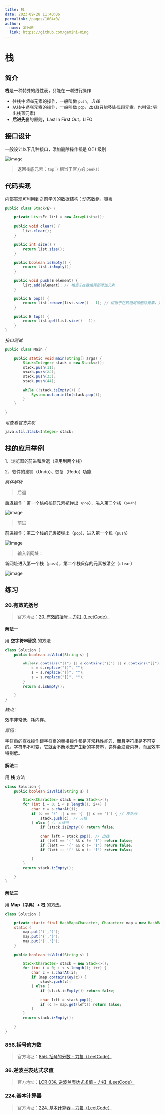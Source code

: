 ```yaml
---
title: 栈
date: 2023-09-28 11:40:06
permalink: /pages/1004c0/
author: 
  name: 泪伤荡
  link: https://github.com/gemini-ming
---
```

# 栈

## 简介

**栈**是一种特殊的线性表，只能在*一端*进行操作

- 往栈中*添加*元素的操作，一般叫做 `push`，*入栈*
- 从栈中*移除*元素的操作，一般叫做 `pop`，*出栈*(只能移除栈顶元素，也叫做: 弹出栈顶元素)
- **后进先出**的原则，Last In First Out，LIFO

## 接口设计

一般设计以下几种接口，添加删除操作都是 O(1) 级别

![image](https://cmty256.github.io/imgs-blog/basics/image.2noacon2gew0.webp)

> 返回栈底元素：`top()` 相当于官方的 `peek()`

## 代码实现

内部实现可利用到之前学习的数据结构：动态数组，链表

```java
public class Stack<E> {
  
	private List<E> list = new ArrayList<>();
	
	public void clear() {
		list.clear();
	}
	
	public int size() {
		return list.size();
	}

	public boolean isEmpty() {
		return list.isEmpty();
	}

	public void push(E element) {
		list.add(element); // 相当于在数组尾部添加元素
	}

	public E pop() {
		return list.remove(list.size() - 1); // 相当于在数组尾部删除元素，并返回被删除的元素
	}

	public E top() {
		return list.get(list.size() - 1);
	}
}
```

*接口测试*

```java
public class Main {

	public static void main(String[] args) {
		Stack<Integer> stack = new Stack<>();
		stack.push(11);
		stack.push(22);
		stack.push(33);
		stack.push(44);

		while (!stack.isEmpty()) {
			System.out.println(stack.pop());
		}
	}

}
```

*可查看官方实现*

```java
java.util.Stack<Integer> stack;
```

## 栈的应用举例

1、浏览器的前进和后退（应用到两个栈）

2、软件的撤销（Undo）、恢复（Redo）功能

*具体解析*

> 后退：

后退操作：第一个栈的栈顶元素被弹出（`pop`），进入第二个栈（`push`）

![image](https://cmty256.github.io/imgs-blog/basics/image.1sf8k9a8ac68.webp)

> 前进：

前进操作：第二个栈的元素被弹出（`pop`），进入第一个栈（`push`）

![image](https://cmty256.github.io/imgs-blog/basics/image.1hmzslckxyow.webp)

> 输入新网址：

新网址进入第一个栈（`push`），第二个栈保存的元素被清空（`clear`）

![image](https://cmty256.github.io/imgs-blog/basics/image.511xu4xeg5s0.webp)

## 练习

### 20.有效的括号

> 官方地址：[20. 有效的括号 - 力扣（LeetCode）](https://leetcode.cn/problems/valid-parentheses/)

#### 解法一

用 **空字符串替换** 的方法

```java
class Solution {
    public boolean isValid(String s) {

        while(s.contains("()") || s.contains("{}") || s.contains("[]")) {
            s = s.replace("()", "");
            s = s.replace("{}", "");
            s = s.replace("[]", "");
        }
        return s.isEmpty();

    }
}
```

*缺点*：

效率非常低，耗内存。

*原因*：

字符串的查找操作跟字符串的替换操作都是非常耗性能的，而且字符串是不可变的。字符串不可变，它就会不断地去产生新的字符串，这样会浪费内存，而且效率特别低。

#### 解法二

用 **栈** 方法

```java
class Solution {
    public boolean isValid(String s) {

        Stack<Character> stack = new Stack<>();
        for (int i = 0; i < s.length(); i++) {
            char c = s.charAt(i);
            if (c == '(' || c == '{' || c == '[') { // 左括号
                stack.push(c); // 入栈
            } else { // 右括号
                if (stack.isEmpty()) return false;

                char left = stack.pop(); // 出栈
                if (left == '(' && c != ')') return false;
                if (left == '{' && c != '}') return false;
                if (left == '[' && c != ']') return false;

            }
        }
        return stack.isEmpty();

    }
}
```

#### 解法三

用 **Map（字典）+ 栈** 的方法。

```java
class Solution {

    private static final HashMap<Character, Character> map = new HashMap<>();
    static {
        map.put('(',')');
        map.put('{','}');
        map.put('[',']');
    }

    public boolean isValid(String s) {

        Stack<Character> stack = new Stack<>();
        for (int i = 0; i < s.length(); i++) {
            char c = s.charAt(i);
            if (map.containsKey(c)) {
                stack.push(c);
            } else {
                if (stack.isEmpty()) return false;

                char left = stack.pop();
                if (c != map.get(left)) return false;
            }
        }
        return stack.isEmpty();

    }
}
```

### 856.括号的方数

> 官方地址：[856. 括号的分数 - 力扣（LeetCode）](https://leetcode.cn/problems/score-of-parentheses/)





### 36.逆波兰表达式求值

> 官方地址：[LCR 036. 逆波兰表达式求值 - 力扣（LeetCode）](https://leetcode.cn/problems/8Zf90G/)





### 224.基本计算器

> 官方地址：[224. 基本计算器 - 力扣（LeetCode）](https://leetcode.cn/problems/basic-calculator/)
